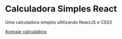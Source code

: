 # Calculadora Simples React

Uma calculadora simples ultilizando ReactJS e CSS3

[Acessar calculadora](https://wiliammelo-calculadora-simples.netlify.app/)

